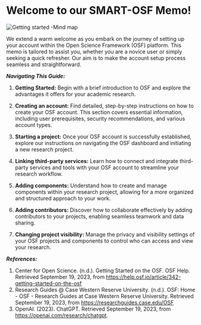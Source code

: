 # Welcome to our SMART-OSF Memo!

![Getting started -Mind map](https://github.com/rssalazarr1/SMART-OSF/blob/main/Images/OSF%20benefits_v1.2.0.jpg)

We extend a warm welcome as you embark on the journey of setting up your account within the Open Science Framework (OSF) platform. This memo is tailored to assist you, whether you are a novice user or simply seeking a quick refresher. Our aim is to make the account setup process seamless and straightforward.

**_Navigating This Guide:_**

1.  **Getting Started:** Begin with a brief introduction to OSF and explore the advantages it offers for your academic research.

2.  **Creating an account:** Find detailed, step-by-step instructions on how to create your OSF account. This section covers essential information, including user prerequisites, security recommendations, and various account types.

3.  **Starting a project:** Once your OSF account is successfully established, explore our instructions on navigating the OSF dashboard and initiating a new research project.

4. **Linking third-party services:** Learn how to connect and integrate third-party services and tools with your OSF account to streamline your research workflow.

5. **Adding components:** Understand how to create and manage components within your research project, allowing for a more organized and structured approach to your work.

6. **Adding contributors:** Discover how to collaborate effectively by adding contributors to your projects, enabling seamless teamwork and data sharing.

7. **Changing project visibility:** Manage the privacy and visibility settings of your OSF projects and components to control who can access and view your research.

**_References:_**

1. Center for Open Science. (n.d.). Getting Started on the OSF. OSF Help. Retrieved September 19, 2023, from https://help.osf.io/article/342-getting-started-on-the-osf
2. Research Guides @ Case Western Reserve University. (n.d.). OSF: Home - OSF - Research Guides at Case Western Reserve University. Retrieved September 19, 2023, from https://researchguides.case.edu/OSF
3. OpenAI. (2023). ChatGPT. Retrieved September 19, 2023, from https://openai.com/research/chatgpt. 
